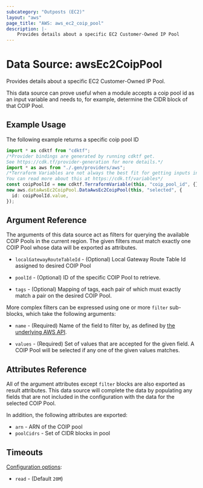 ```yaml
---
subcategory: "Outposts (EC2)"
layout: "aws"
page_title: "AWS: aws_ec2_coip_pool"
description: |-
    Provides details about a specific EC2 Customer-Owned IP Pool
---
```


# Data Source: awsEc2CoipPool

Provides details about a specific EC2 Customer-Owned IP Pool.

This data source can prove useful when a module accepts a coip pool id as
an input variable and needs to, for example, determine the CIDR block of that
COIP Pool.

## Example Usage

The following example returns a specific coip pool ID

```typescript
import * as cdktf from "cdktf";
/*Provider bindings are generated by running cdktf get.
See https://cdk.tf/provider-generation for more details.*/
import * as aws from "./.gen/providers/aws";
/*Terraform Variables are not always the best fit for getting inputs in the context of Terraform CDK.
You can read more about this at https://cdk.tf/variables*/
const coipPoolId = new cdktf.TerraformVariable(this, "coip_pool_id", {});
new aws.dataAwsEc2CoipPool.DataAwsEc2CoipPool(this, "selected", {
  id: coipPoolId.value,
});

```

## Argument Reference

The arguments of this data source act as filters for querying the available
COIP Pools in the current region. The given filters must match exactly one
COIP Pool whose data will be exported as attributes.

*   `localGatewayRouteTableId` - (Optional) Local Gateway Route Table Id assigned to desired COIP Pool

*   `poolId` - (Optional) ID of the specific COIP Pool to retrieve.

*   `tags` - (Optional) Mapping of tags, each pair of which must exactly match
    a pair on the desired COIP Pool.

More complex filters can be expressed using one or more `filter` sub-blocks,
which take the following arguments:

*   `name` - (Required) Name of the field to filter by, as defined by
    [the underlying AWS API](https://docs.aws.amazon.com/AWSEC2/latest/APIReference/API_DescribeCoipPools.html).

*   `values` - (Required) Set of values that are accepted for the given field.
    A COIP Pool will be selected if any one of the given values matches.

## Attributes Reference

All of the argument attributes except `filter` blocks are also exported as
result attributes. This data source will complete the data by populating
any fields that are not included in the configuration with the data for
the selected COIP Pool.

In addition, the following attributes are exported:

* `arn` - ARN of the COIP pool
* `poolCidrs` - Set of CIDR blocks in pool

## Timeouts

[Configuration options](https://developer.hashicorp.com/terraform/language/resources/syntax#operation-timeouts):

* `read` - (Default `20M`)
